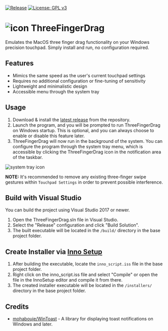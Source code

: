 [![Release](https://img.shields.io/github/v/release/austinnixholm/ThreeFingerDrag?label=Download%20version)](https://github.com/austinnixholm/ThreeFingerDrag/releases/latest)
[![License: GPL v3](https://img.shields.io/badge/License-GPLv3-blue.svg)](https://www.gnu.org/licenses/gpl-3.0)

# ![icon](https://i.ibb.co/JcnqD2W/png64x64-TFD.png)  ThreeFingerDrag

Emulates the MacOS three finger drag functionality on your Windows precision touchpad. Simply install and run, no configuration required.

## Features

* Mimics the same speed as the user's current touchpad settings
* Requires no additional configuration or fine-tuning of sensitivity
* Lightweight and minimalistic design
* Accessible menu through the system tray

## Usage

1. Download & install the [latest release](https://github.com/austinnixholm/ThreeFingerDrag/releases/latest) from the repository.
3. Launch the program, and you will be prompted to run ThreeFingerDrag on Windows startup. This is optional, and you can always choose to enable or disable this feature later.
4. ThreeFingerDrag will now run in the background of the system. You can configure the program through the system tray menu, which is accessible by clicking the ThreeFingerDrag icon in the notification area of the taskbar.

![system tray icon](https://i.ibb.co/1Rb1Gb1/image-2023-05-03-130955903.png) 

**NOTE:** It's recommended to remove any existing three-finger swipe gestures within `Touchpad Settings` in order to prevent possible interference.

## Build with Visual Studio

You can build the project using Visual Studio 2017 or newer.

1. Open the ThreeFingerDrag.sln file in Visual Studio.
2. Select the "Release" configuration and click "Build Solution".
3. The built executable will be located in the `/build/` directory in the base project folder.

## Create Installer via [Inno Setup](https://jrsoftware.org/isinfo.php)

1. After building the executable, locate the `inno_script.iss` file in the base project folder.
2. Right click on the inno_script.iss file and select "Compile" or open the file in the InnoSetup editor and compile it from there.
3. The created installer executable will be located in the `/installers/` directory in the base project folder.

## Credits

* [mohabouje/WinToast][1] - A library for displaying toast notifications on Windows and later.

[1]: https://github.com/mohabouje/WinToast
